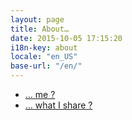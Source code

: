 ```yaml
---
layout: page
title: About…
date: 2015-10-05 17:15:20
i18n-key: about
locale: "en_US"
base-url: "/en/"
---
```


* [… me ?](/en/about/me/)
* [… what I share ?](/en/about/sharing/)

